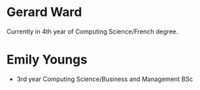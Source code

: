 # Gerard Ward

Currently in 4th year of Computing Science/French degree.

# Emily Youngs

- 3rd year Computing Science/Business and Management BSc